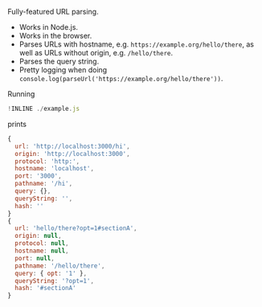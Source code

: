 Fully-featured URL parsing.
- Works in Node.js.
- Works in the browser.
- Parses URLs with hostname, e.g. `https://example.org/hello/there`, as well as URLs without origin, e.g. `/hello/there`.
- Parses the query string.
- Pretty logging when doing `console.log(parseUrl('https://example.org/hello/there'))`.

Running

~~~js
!INLINE ./example.js
~~~

prints

~~~js
{
  url: 'http://localhost:3000/hi',
  origin: 'http://localhost:3000',
  protocol: 'http:',
  hostname: 'localhost',
  port: '3000',
  pathname: '/hi',
  query: {},
  queryString: '',
  hash: ''
}
{
  url: 'hello/there?opt=1#sectionA',
  origin: null,
  protocol: null,
  hostname: null,
  port: null,
  pathname: '/hello/there',
  query: { opt: '1' },
  queryString: '?opt=1',
  hash: '#sectionA'
}
~~~

